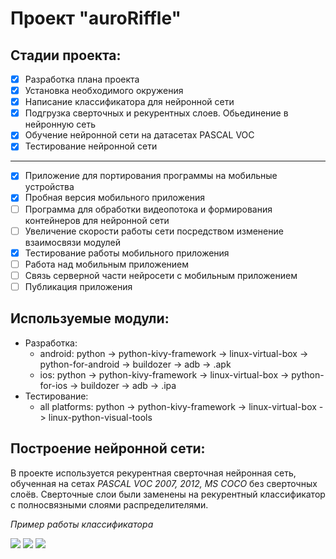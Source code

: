 # Проект "auroRiffle"

## Стадии проекта:
- [x] Разработка плана проекта
- [x] Установка необходимого окружения
- [x] Написание классификатора для нейронной сети
- [x] Подгрузка сверточных и рекурентных слоев. Обьединение в нейронную сеть
- [x] Обучение нейронной сети на датасетах PASCAL VOC
- [x] Тестирование нейронной сети
---
- [x] Приложение для портирования программы на мобильные устройства
- [x] Пробная версия мобильного приложения
- [ ] Программа для обработки видеопотока и формирования контейнеров для нейронной сети
- [ ] Увеличение скорости работы сети посредством изменение взаимосвязи модулей
- [X] Тестирование работы мобильного приложения
- [ ] Работа над мобильным приложением
- [ ] Связь серверной части нейросети с мобильным приложением
- [ ] Публикация приложения

## Используемые модули:

* Разработка:
	* android: python -> python-kivy-framework -> linux-virtual-box -> python-for-android -> buildozer -> adb -> .apk 
	* ios: python -> python-kivy-framework -> linux-virtual-box -> python-for-ios -> buildozer -> adb -> .ipa
* Тестирование:
	* all platforms: python -> python-kivy-framework -> linux-virtual-box -> linux-python-visual-tools

## Построение нейронной сети:

В проекте используется рекурентная сверточная нейронная сеть, обученная на сетах  *PASCAL VOC 2007, 2012, MS COCO* без сверточных слоёв. Сверточные слои были заменены на рекурентный классификатор с полносвязными слоями распределителями.

*Пример работы классификатора*

<img src="https://i.ibb.co/8YxSqd0/1.png">
<img src="https://i.ibb.co/VMD48gZ/2.png">
<img src="https://i.ibb.co/hYGCZ6s/3.png">
